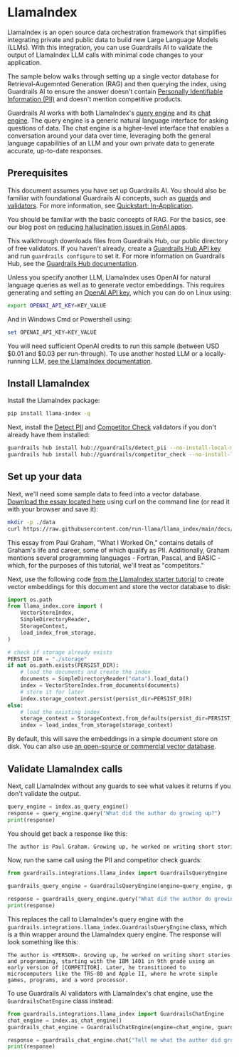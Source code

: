 # LlamaIndex

LlamaIndex is an open source data orchestration framework that simplifies integrating private and public data to build new Large Language Models (LLMs). With this integration, you can use Guardrails AI to validate the output of LlamaIndex LLM calls with minimal code changes to your application. 

The sample below walks through setting up a single vector database for Retrieval-Augemnted Generation (RAG) and then querying the index, using Guardrails AI to ensure the answer doesn't contain [Personally Identifiable Information (PII)](https://www.investopedia.com/terms/p/personally-identifiable-information-pii.asp) and doesn't mention competitive products. 

Guardrails AI works with both LlamaIndex's [query engine](https://docs.llamaindex.ai/en/stable/module_guides/deploying/query_engine/) and its [chat engine](https://docs.llamaindex.ai/en/stable/module_guides/deploying/chat_engines/). The query engine is a generic natural language interface for asking questions of data. The chat engine is a higher-level interface that enables a conversation around your data over time, leveraging both the general language capabilities of an LLM and your own private data to generate accurate, up-to-date responses.

## Prerequisites

This document assumes you have set up Guardrails AI. You should also be familiar with foundational Guardrails AI concepts, such as [guards](https://www.guardrailsai.com/docs/concepts/guard) and [validators](https://www.guardrailsai.com/docs/concepts/validators). For more information, see [Quickstart: In-Application](/docs/getting_started/quickstart).

You should be familiar with the basic concepts of RAG. For the basics, see our blog post on [reducing hallucination issues in GenAI apps](https://www.guardrailsai.com/blog/reduce-ai-hallucinations-provenance-guardrails).

This walkthrough downloads files from Guardrails Hub, our public directory of free validators. If you haven't already, create a [Guardrails Hub API key](https://hub.guardrailsai.com/keys) and run `guardrails configure` to set it. For more information on Guardrails Hub, see the [Guardrails Hub documentation](/docs/concepts/hub). 

Unless you specify another LLM, LlamaIndex uses OpenAI for natural language queries as well as to generate vector embeddings. This requires generating and setting an [OpenAI API key](https://platform.openai.com/api-keys), which you can do on Linux using: 

```bash
export OPENAI_API_KEY=KEY_VALUE
```

And in Windows Cmd or Powershell using: 

```powershell
set OPENAI_API_KEY=KEY_VALUE
```

You will need sufficient OpenAI credits to run this sample (between USD $0.01 and $0.03 per run-through). To use another hosted LLM or a locally-running LLM, [see the LlamaIndex documentation](https://docs.llamaindex.ai/en/stable/understanding/using_llms/using_llms/).

## Install LlamaIndex 

Install the LlamaIndex package: 

```bash
pip install llama-index -q
```

Next, install the [Detect PII](https://hub.guardrailsai.com/validator/guardrails/detect_pii) and [Competitor Check](https://hub.guardrailsai.com/validator/guardrails/competitor_check) validators if you don't already have them installed:

```bash
guardrails hub install hub://guardrails/detect_pii --no-install-local-models -q
guardrails hub install hub://guardrails/competitor_check --no-install-local-models -q
```

## Set up your data 

Next, we'll need some sample data to feed into a vector database. [Download the essay located here](https://raw.githubusercontent.com/run-llama/llama_index/main/docs/docs/examples/data/paul_graham/paul_graham_essay.txt) using curl on the command line (or read it with your browser and save it): 

```bash
mkdir -p ./data
curl https://raw.githubusercontent.com/run-llama/llama_index/main/docs/docs/examples/data/paul_graham/paul_graham_essay.txt > ./data/paul_graham_essay.txt
```

This essay from Paul Graham, "What I Worked On," contains details of Graham's life and career, some of which qualify as PII. Additionally, Graham mentions several programming languages - Fortran, Pascal, and BASIC - which, for the purposes of this tutorial, we'll treat as "competitors." 

Next, use the following code [from the LlamaIndex starter tutorial](https://docs.llamaindex.ai/en/stable/getting_started/starter_example/) to create vector embeddings for this document and store the vector database to disk:

```python
import os.path
from llama_index.core import (
    VectorStoreIndex,
    SimpleDirectoryReader,
    StorageContext,
    load_index_from_storage,
)

# check if storage already exists
PERSIST_DIR = "./storage"
if not os.path.exists(PERSIST_DIR):
    # load the documents and create the index
    documents = SimpleDirectoryReader("data").load_data()
    index = VectorStoreIndex.from_documents(documents)
    # store it for later
    index.storage_context.persist(persist_dir=PERSIST_DIR)
else:
    # load the existing index
    storage_context = StorageContext.from_defaults(persist_dir=PERSIST_DIR)
    index = load_index_from_storage(storage_context)
```

By default, this will save the embeddings in a simple document store on disk. You can also use [an open-source or commercial vector database](https://docs.llamaindex.ai/en/stable/module_guides/storing/vector_stores/).

## Validate LlamaIndex calls

Next, call LlamaIndex without any guards to see what values it returns if you don't validate the output. 

```python
query_engine = index.as_query_engine()
response = query_engine.query("What did the author do growing up?")
print(response)
```

You should get back a response like this: 

```bash
The author is Paul Graham. Growing up, he worked on writing short stories and programming, starting with the IBM 1401 in 9th grade using an early version of Fortran. Later, he transitioned to microcomputers like the TRS-80 and began programming more extensively, creating simple games and a word processor.
```

Now, run the same call using the PII and competitor check guards:

```python
from guardrails.integrations.llama_index import GuardrailsQueryEngine

guardrails_query_engine = GuardrailsQueryEngine(engine=query_engine, guard=guard)

response = guardrails_query_engine.query("What did the author do growing up?")
print(response)
```

This replaces the call to LlamaIndex's query engine with the `guardrails.integrations.llama_index.GuardrailsQueryEngine` class, which is a thin wrapper around the LlamaIndex query engine. The response will look something like this: 

```
The author is <PERSON>. Growing up, he worked on writing short stories and programming, starting with the IBM 1401 in 9th grade using an early version of [COMPETITOR]. Later, he transitioned to microcomputers like the TRS-80 and Apple II, where he wrote simple games, programs, and a word processor.
```

To use Guardrails AI validators with LlamaIndex's chat engine, use the `GuardrailsChatEngine` class instead: 

```python
from guardrails.integrations.llama_index import GuardrailsChatEngine
chat_engine = index.as_chat_engine()
guardrails_chat_engine = GuardrailsChatEngine(engine=chat_engine, guard=guard)

response = guardrails_chat_engine.chat("Tell me what the author did growing up.")
print(response)
```